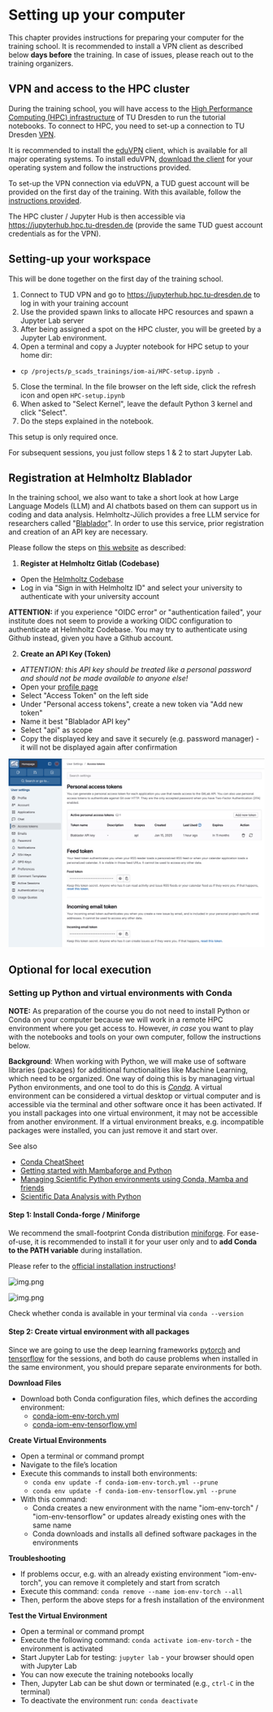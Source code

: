 # Setting up your computer

This chapter provides instructions for preparing your computer for the training school. It is recommended to install a VPN client as described below **days before** the training. In case of issues, please reach out to the training organizers.

## VPN and access to the HPC cluster 

During the training school, you will have access to the [High Performance Computing (HPC) infrastructure](https://compendium.hpc.tu-dresden.de/) of TU Dresden to run the tutorial notebooks. To connect to HPC, you need to set-up a connection to TU Dresden [VPN](https://tu-dresden.de/zih/dienste/service-katalog/arbeitsumgebung/zugang_datennetz/vpn?set_language=en). 

It is recommended to install the [eduVPN](https://www.eduvpn.org/) client, which is available for all major operating systems. To install eduVPN, [download the client](https://www.eduvpn.org/client-apps/) for your operating system and follow the instructions provided.

To set-up the VPN connection via eduVPN, a TUD guest account will be provided on the first day of the training. With this available, follow the [instructions provided](https://faq.tickets.tu-dresden.de/otrs/public.pl?Action=PublicFAQZoom;ItemID=1284). 

The HPC cluster / Jupyter Hub is then accessible via https://jupyterhub.hpc.tu-dresden.de (provide the same TUD guest account credentials as for the VPN).

## Setting-up your workspace

This will be done together on the first day of the training school.

1. Connect to TUD VPN and go to https://jupyterhub.hpc.tu-dresden.de to log in with your training account
2. Use the provided spawn links to allocate HPC resources and spawn a Jupyter Lab server
3. After being assigned a spot on the HPC cluster, you will be greeted by a Jupyter Lab environment.
4. Open a terminal and copy a Juypter notebook for HPC setup to your home dir:
  * `cp /projects/p_scads_trainings/iom-ai/HPC-setup.ipynb .`
5. Close the terminal. In the file browser on the left side, click the refresh icon and open `HPC-setup.ipynb` 
6. When asked to "Select Kernel", leave the default Python 3 kernel and click "Select".
7. Do the steps explained in the notebook.

This setup is only required once. 

For subsequent sessions, you just follow steps 1 & 2 to start Jupyter Lab.

## Registration at Helmholtz Blablador

In the  training school, we also want to take a short look at how Large Language Models (LLM) and AI chatbots based on them can support us in coding and data analysis. Helmholtz-Jülich provides a free LLM service for researchers called "[Blablador](https://helmholtz-blablador.fz-juelich.de/)". In order to use this service, prior registration and creation of an API key are necessary.

Please follow the steps on [this website](https://sdlaml.pages.jsc.fz-juelich.de/ai/guides/blablador_api_access/) as described:

1. **Register at Helmholtz Gitlab (Codebase)**
* Open the [Helmholtz Codebase](https://codebase.helmholtz.cloud/users/sign_in)
* Log in via "Sign in with Helmholtz ID" and select your university to authenticate with your university account

**ATTENTION:** if you experience "OIDC error" or "authentication failed", your institute does not seem to provide a working OIDC configuration to authenticate at Helmholtz Codebase. You may try to authenticate using Github instead, given you have a Github account.

2. **Create an API Key (Token)**
* _ATTENTION: this API key should be treated like a personal password and should not be made available to anyone else!_
* Open your [profile page](https://codebase.helmholtz.cloud/-/profile/preferences)
* Select "Access Token" on the left side
* Under "Personal access tokens", create a new token via "Add new token"
* Name it best "Blablador API key"
* Select "api" as scope
* Copy the displayed key and save it securely (e.g. password manager) - it will not be displayed again after confirmation

![img.png](helmholtz_api.png)

## Optional for local execution

### Setting up Python and virtual environments with Conda

**NOTE:** As preparation of the course you do not need to install Python or Conda on your computer because we will work in a remote HPC environment where you get access to. However, _in case_ you want to play with the notebooks and tools on your own computer, follow the instructions below.

**Background**: When working with Python, we will make use of software libraries (packages) for additional functionalities like Machine Learning, which need to be organized. One way of doing this is by managing virtual Python environments, and one tool to do this is [*Conda*](https://docs.conda.io/projects/conda/en/latest/user-guide/getting-started.html). A virtual environment can be considered a virtual desktop or virtual computer and is accessible via the terminal and other software once it has been activated. If you install packages into one virtual environment, it may not be accessible from another environment. If a virtual environment breaks, e.g. incompatible packages were installed, you can just remove it and start over.

See also
* [Conda CheatSheet](https://docs.conda.io/projects/conda/en/stable/user-guide/cheatsheet.html)
* [Getting started with Mambaforge and Python](https://biapol.github.io/blog/mara_lampert/getting_started_with_mambaforge_and_python/readme.html)
* [Managing Scientific Python environments using Conda, Mamba and friends](https://focalplane.biologists.com/2022/12/08/managing-scientific-python-environments-using-conda-mamba-and-friends/)
* [Scientific Data Analysis with Python](https://youtu.be/MOEPe9TGBK0)

#### Step 1: Install Conda-forge / Miniforge
We recommend the small-footprint Conda distribution [miniforge](https://conda-forge.org/download/). For ease-of-use, it is recommended to install it for your user only and to **add Conda to the PATH variable** during installation. 

Please refer to the [official installation instructions](https://github.com/conda-forge/miniforge)!

![img.png](miniforge1.png)

![img.png](miniforge2.png)

Check whether conda is available in your terminal via `conda --version`

#### Step 2: Create virtual environment with all packages

Since we are going to use the deep learning frameworks [pytorch](https://pytorch.org/) and [tensorflow](https://www.tensorflow.org/) for the sessions, and both do cause problems when installed in the same environment, you should prepare separate environments for both.

**Download Files**
* Download both Conda configuration files, which defines the according environment: 
  * [conda-iom-env-torch.yml](conda-iom-env-torch.yml)
  * [conda-iom-env-tensorflow.yml](conda-iom-env-tensorflow.yml)

**Create Virtual Environments**
* Open a terminal or command prompt
* Navigate to the file’s location
* Execute this commands to install both environments: 
  * `conda env update -f conda-iom-env-torch.yml --prune`
  * `conda env update -f conda-iom-env-tensorflow.yml --prune`
* With this command:
  * Conda creates a new environment with the name "iom-env-torch" /  "iom-env-tensorflow" or updates already existing ones with the same name
  * Conda downloads and installs all defined software packages in the environments

**Troubleshooting**
* If problems occur, e.g. with an already existing environment "iom-env-torch", you can remove it completely and start from scratch
* Execute this command: `conda remove --name iom-env-torch --all`
* Then, perform the above steps for a fresh installation of the environment

**Test the Virtual Environment**
* Open a terminal or command prompt
* Execute the following command: `conda activate iom-env-torch` - the environment is activated
* Start Jupyter Lab for testing: `jupyter lab` - your browser should open with Jupyter Lab
* You can now execute the training notebooks locally
* Then, Jupyter Lab can be shut down or terminated (e.g., `ctrl-C` in the terminal)
* To deactivate the environment run: `conda deactivate`
